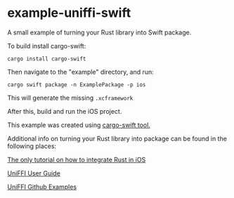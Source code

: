 # example-uniffi-swift
A small example of turning your Rust library into Swift package.

To build install cargo-swift:

```cargo install cargo-swift```

Then navigate to the "example" directory, and run:

```cargo swift package -n ExamplePackage -p ios```

This will generate the missing ```.xcframework```

After this, build and run the iOS project.

This example was created using [cargo-swift tool.](https://github.com/antoniusnaumann/cargo-swift)

Additional info on turning your Rust library into package can be found in the following places:

[The only tutorial on how to integrate Rust in iOS](https://krirogn.dev/blog/integrate-rust-in-ios)

[UniFFI User Guide](https://mozilla.github.io/uniffi-rs/latest/Motivation.html)

[UniFFI Github Examples](https://github.com/mozilla/uniffi-rs/tree/main/examples)
